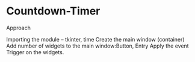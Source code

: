 # Countdown-Timer

Approach

Importing the module – tkinter, time
Create the main window (container)
Add number of widgets to the main window:Button, Entry
Apply the event Trigger on the widgets.
